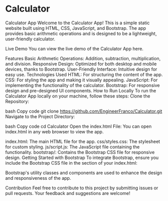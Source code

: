 # Calculator
Calculator App
Welcome to the Calculator App! This is a simple static website built using HTML, CSS, JavaScript, and Bootstrap. The app provides basic arithmetic operations and is designed to be a lightweight, user-friendly calculator.

Live Demo
You can view the live demo of the Calculator App here.

Features
Basic Arithmetic Operations: Addition, subtraction, multiplication, and division.
Responsive Design: Optimized for both desktop and mobile devices, thanks to Bootstrap.
User-Friendly Interface: Intuitive design for easy use.
Technologies Used
HTML: For structuring the content of the app.
CSS: For styling the app and making it visually appealing.
JavaScript: For implementing the functionality of the calculator.
Bootstrap: For responsive design and pre-designed UI components.
How to Run Locally
To run the Calculator App locally on your machine, follow these steps:
Clone the Repository:

bash
Copy code
git clone https://github.com/EngineerFranco/Calculator.git
Navigate to the Project Directory:

bash
Copy code
cd Calculator
Open the index.html File: You can open index.html in any web browser to view the app.


index.html: The main HTML file for the app.
css/styles.css: The stylesheet for custom styling.
js/script.js: The JavaScript file containing the functionality.
bootstrap/: Contains the Bootstrap CSS file for responsive design.
Getting Started with Bootstrap
To integrate Bootstrap, ensure you include the Bootstrap CSS file in the <head> section of your index.html:

<link href="bootstrap/bootstrap.min.css" rel="stylesheet">
Bootstrap's utility classes and components are used to enhance the design and responsiveness of the app.

Contribution
Feel free to contribute to this project by submitting issues or pull requests. Your feedback and suggestions are welcome!
